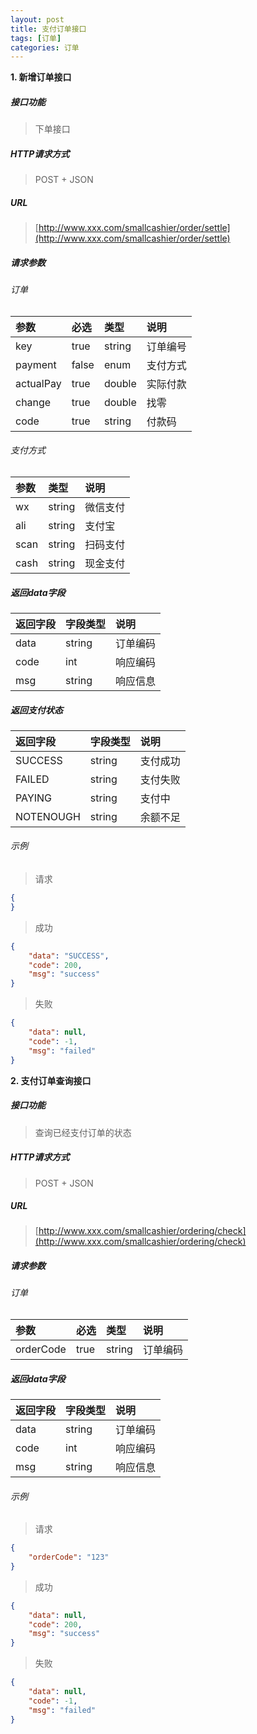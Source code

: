 ```yaml
---
layout: post
title: 支付订单接口
tags: [订单]
categories: 订单 
---
```

**1\. 新增订单接口**
##### 接口功能
> 下单接口

##### HTTP请求方式
> POST + JSON

##### URL
> [http://www.xxx.com/smallcashier/order/settle](http://www.xxx.com/smallcashier/order/settle)

##### 请求参数

###### 订单

|参数|必选|类型|说明|
|:---|:---|:---|:---|
|key|true|string|订单编号|
|payment|false|enum|支付方式|
|actualPay|true|double|实际付款|
|change|true|double|找零|
|code|true|string|付款码|

###### 支付方式

|参数|类型|说明|
|:---|:---|:---|
|wx|string|微信支付|
|ali|string|支付宝|
|scan|string|扫码支付|
|cash|string|现金支付|

##### 返回data字段

|返回字段|字段类型|说明|
|:---|:---|:---|
|data|string|订单编码|
|code|int|响应编码|
|msg|string|响应信息|

##### 返回支付状态

|返回字段|字段类型|说明|
|:---|:---|:---|
|SUCCESS|string|支付成功|
|FAILED|string|支付失败|
|PAYING|string|支付中|
|NOTENOUGH|string|余额不足|

###### 示例
> 请求
``` json
{
}
```
> 成功
``` json
{
    "data": "SUCCESS",
    "code": 200,
    "msg": "success"
}
```
> 失败
``` json
{
    "data": null,
    "code": -1,
    "msg": "failed"
}
```

**2\. 支付订单查询接口**
##### 接口功能
> 查询已经支付订单的状态

##### HTTP请求方式
> POST + JSON

##### URL
> [http://www.xxx.com/smallcashier/ordering/check](http://www.xxx.com/smallcashier/ordering/check)

##### 请求参数

###### 订单

|参数|必选|类型|说明|
|:---|:---|:---|:---|
|orderCode|true|string|订单编码|

##### 返回data字段

|返回字段|字段类型|说明|
|:---|:---|:---|
|data|string|订单编码|
|code|int|响应编码|
|msg|string|响应信息|

###### 示例
> 请求
``` json
{
    "orderCode": "123"
}
```
> 成功
``` json
{
    "data": null,
    "code": 200,
    "msg": "success"
}
```
> 失败
``` json
{
    "data": null,
    "code": -1,
    "msg": "failed"
}
```